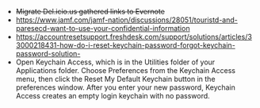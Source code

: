 * ~~Migrate Del.icio.us gathered links to Evernote~~
* https://www.jamf.com/jamf-nation/discussions/28051/touristd-and-paresecd-want-to-use-your-confidential-information
* https://accountresetsupport.freshdesk.com/support/solutions/articles/33000218431-how-do-i-reset-keychain-password-forgot-keychain-password-solution-
* Open Keychain Access, which is in the Utilities folder of your Applications folder. Choose Preferences from the Keychain Access menu, then click the Reset My Default Keychain button in the preferences window. After you enter your new password, Keychain Access creates an empty login keychain with no password.